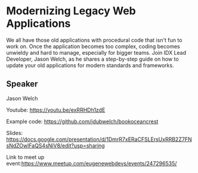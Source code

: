 # Modernizing Legacy Web Applications

We all have those old applications with procedural code that isn't fun to work on. Once the application becomes too complex, coding becomes unwieldy and hard to manage, especially for bigger teams. Join IDX Lead Developer, Jason Welch, as he shares a step-by-step guide on how to update your old applications for modern standards and frameworks.

## Speaker
Jason Welch

Youtube: https://youtu.be/exRRHDh1zdE

Example code: https://github.com/jdubwelch/bookoceancrest

Slides: https://docs.google.com/presentation/d/1DmrR7xERaCFSLErsUxRRB2Z7FNsNdZOwlFaQS4sNiV8/edit?usp=sharing

Link to meet up event:https://www.meetup.com/eugenewebdevs/events/247296535/
